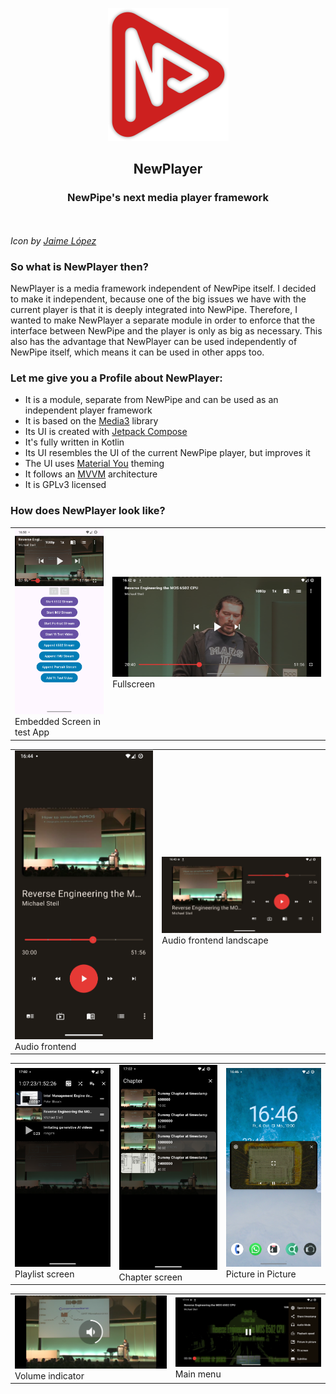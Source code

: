 
<p align="center">
<img src="misc/logo_shadow.png">
</p>

<h2 align="center"><b>NewPlayer</b></h3>

<h3 align="center">NewPipe's next media player framework</h3>

<br>
<br>
<i>Icon by <a href="https://jaim3.com">Jaime López</a></i>
<br>

### So what is NewPlayer then?
NewPlayer is a media framework independent of NewPipe itself. I decided to make it independent, because one of the big issues we have with the current player is that it is deeply integrated into NewPipe. Therefore, I wanted to make NewPlayer a separate module in order to enforce that the interface between NewPipe and the player is only as big as necessary. This also has the advantage that NewPlayer can be used independently of NewPipe itself, which means it can be used in other apps too.

### Let me give you a Profile about NewPlayer:
- It is a module, separate from NewPipe and can be used as an independent player framework
- It is based on the [Media3](https://developer.android.com/media/media3) library
- Its UI is created with [Jetpack Compose](https://developer.android.com/compose)
- It's fully written in Kotlin
- Its UI resembles the UI of the current NewPipe player, but improves it
- The UI uses [Material You](https://m3.material.io/blog/announcing-material-you) theming
- It follows an [MVVM](https://www.geeksforgeeks.org/mvvm-model-view-viewmodel-architecture-pattern-in-android/) architecture
- It is GPLv3 licensed

### How does NewPlayer look like?
<table>
<tr>
<td>
<img width="200" src="misc/screenshots/373686583-1164cf7c-66eb-48be-aeda-55e6e6294cf1.png">
<br>
Embedded Screen in test App
</td>
<td><img width="550" src="misc/screenshots/373685724-42609e51-6bf7-4008-b084-a59ce111f3c1.png">
<br>
Fullscreen
</td>
</tr>
</table>
<table>
<tr>
<td>
<img width="350" src="misc/screenshots/373688583-9011749c-3aec-4bf7-a368-40000c84f8e3.png">
<br>
Audio frontend
</td>
<td>
<img width="400" src="misc/screenshots/373689058-9fc27dfd-7f89-48de-b0ff-cd6e9bd4fdbd.png">
<br>
Audio frontend landscape
</td>
</tr>
</table>

<table>
<tr>
<td>
<img width="500" src="misc/screenshots/373690788-a7af6db0-eac2-4913-8f60-3d621c5afd9f.png">
<br>
Playlist screen
</td>
<td>
<img width="500" src="misc/screenshots/373690876-9b96ae22-d537-4b49-ac1c-4549a94bebcb.png">
<br>
Chapter screen
</td>
<td>
<img width="500" src="misc/screenshots/373691456-4aaff87d-dbf8-4877-866b-60e6fc05ea6a.png">
<br>
Picture in Picture
</td>
</tr>
</table>
<table>
<tr>
<td>
<img width="400" src="misc/screenshots/373692488-5e861e22-a969-4eae-aa05-ecd9a339e80d.png">
<br>
Volume indicator
</td>
<td>
<img width = "400" src="misc/screenshots/373695908-341112d4-dac0-488f-961c-9b389396d289.png">
<br>
Main menu
</td>
</tr>
</table>
